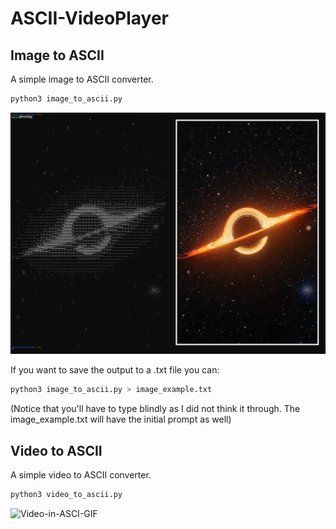 # ASCII-VideoPlayer

## Image to ASCII

A simple image to ASCII converter.

```bash
python3 image_to_ascii.py
```

![Original-ASCII-sidebyside](media/assets/image_to_ascii_example.png)

If you want to save the output to a .txt file you can:


```bash
python3 image_to_ascii.py > image_example.txt
```

(Notice that you'll have to type blindly as I did not think it through. The image_example.txt will have the initial prompt as well)

## Video to ASCII

A simple video to ASCII converter.

```bash
python3 video_to_ascii.py
```

![Video-in-ASCI-GIF](media/assets/video_to_ascii_animated.gif)

